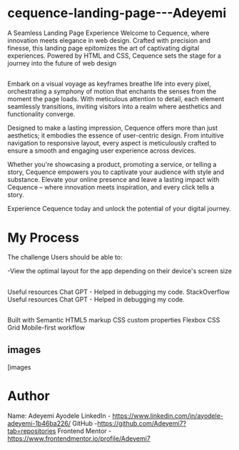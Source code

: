 # cequence-landing-page---Adeyemi
A Seamless Landing Page Experience  Welcome to Cequence, where innovation meets elegance in web design. Crafted with precision and finesse, this landing page epitomizes the art of captivating digital experiences. Powered by HTML and CSS, Cequence sets the stage for a journey into the future of web design
##
Embark on a visual voyage as keyframes breathe life into every pixel, orchestrating a symphony of motion that enchants the senses from the moment the page loads. With meticulous attention to detail, each element seamlessly transitions, inviting visitors into a realm where aesthetics and functionality converge.

Designed to make a lasting impression, Cequence offers more than just aesthetics; it embodies the essence of user-centric design. From intuitive navigation to responsive layout, every aspect is meticulously crafted to ensure a smooth and engaging user experience across devices.

Whether you're showcasing a product, promoting a service, or telling a story, Cequence empowers you to captivate your audience with style and substance. Elevate your online presence and leave a lasting impact with Cequence – where innovation meets inspiration, and every click tells a story.

Experience Cequence today and unlock the potential of your digital journey.

# My Process

The challenge
Users should be able to:

-View the optimal layout for the app depending on their device's screen size

##
Useful resources
Chat GPT - Helped in debugging my code.
StackOverflow
Useful resources Chat GPT - Helped in debugging my code.

## 
Built with
Semantic HTML5 markup
CSS custom properties
Flexbox
CSS Grid
Mobile-first workflow

## images 

[images


# Author 
Name: Adeyemi Ayodele
LinkedIn - https://www.linkedin.com/in/ayodele-adeyemi-1b46ba226/
GitHub -https://github.com/Adeyemi7?tab=repositories
Frontend Mentor - https://www.frontendmentor.io/profile/Adeyemi7

